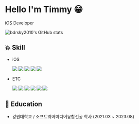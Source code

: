 # Hello I'm Timmy 😁
iOS Developer

![bdrsky2010's GitHub stats](https://github-readme-stats.vercel.app/api?username=bdrsky2010&theme=transparent&show_icons=true)

## 💥 Skill
  * iOS

    <img src="https://img.shields.io/badge/Swift-F05138?style=plastic&logo=swift&logoColor=white"> <img src="https://img.shields.io/badge/UIkit-2396F3?style=plastic&logo=uikit&logoColor=white"> <img src="https://img.shields.io/badge/SwiftUI-F05138?style=plastic&logo=swift&logoColor=white"> <img src="https://img.shields.io/badge/Combine-F05138?style=plastic&logo=swift&logoColor=white"> <img src="https://img.shields.io/badge/RxSwift-B7178C?style=plastic&logo=reactivex&logoColor=white">
    
  * ETC
    
    <img src="https://img.shields.io/badge/Figma-F24E1E?style=plastic&logo=figma&logoColor=white">
    <img src="https://img.shields.io/badge/C-A8B9CC?style=plastic&logo=c%2B%2B&logoColor=white">
    <img src="https://img.shields.io/badge/C++-00599C?style=plastic&logo=cplusplus&logoColor=white">
    <img src="https://img.shields.io/badge/JAVA-007396?style=plastic&logo=java&logoColor=white">
    <img src="https://img.shields.io/badge/JavaScript-F7DF1E?style=plastic&logo=javascript&logoColor=white">
    <img src="https://img.shields.io/badge/Python-3776AB?style=plastic&logo=python&logoColor=white">

## 🏫 Education
  - 강원대학교 / 소프트웨어미디어융합전공 학사 (2021.03 ~ 2023.08)
